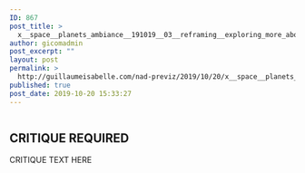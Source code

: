 ```yaml
---
ID: 867
post_title: >
  x__space__planets_ambiance__191019__03__reframing__exploring_more_about_planet_displacement_N_ambiance__A__UHD__ha00000
author: gicomadmin
post_excerpt: ""
layout: post
permalink: >
  http://guillaumeisabelle.com/nad-previz/2019/10/20/x__space__planets_ambiance__191019__03__reframing__exploring_more_about_planet_displacement_n_ambiance__a__uhd__ha00000/
published: true
post_date: 2019-10-20 15:33:27
---
```

<!-- wp:image {"id":868} --><figure class="wp-block-image">

<img src="http://guillaumeisabelle.com/nad-previz/wp-content/uploads/sites/19/2019/10/image-54-1024x692.png" alt="" class="wp-image-868" /></figure> <!-- /wp:image -->

<!-- wp:heading -->

## CRITIQUE REQUIRED

<!-- /wp:heading -->

<!-- wp:paragraph -->

CRITIQUE TEXT HERE

<!-- /wp:paragraph -->

<!-- wp:paragraph -->



<!-- /wp:paragraph -->